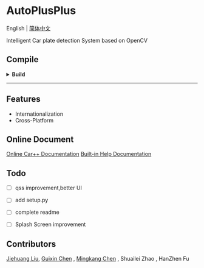 # AutoPlusPlus

English | [简体中文](./README-zh_CN.md)

Intelligent Car plate detection System based on OpenCV

## Compile

<details>
<summary><strong>Build</strong></summary>
<br />

1. Clone the repository:

```bash
git clone https://github.com/josedelinux/AutoPlusPlus.git
cd AutoPlusPlus
```

2. `make`

```bash
make
```

3. start the program

```
./dist/main/main
```

</details>

---

## Features

* Internationalization
* Cross-Platform



## Online Document

[Online Car++ Documentation](http://dynamiclab.xyz/Car++)
[Built-in Help Documentation](./Resources/help.md)





## Todo

* [ ] qss improvement,better UI
* [ ] add setup.py
* [ ] complete readme
* [ ] Splash Screen improvement


## Contributors

[Jiehuang Liu](https://github.com/Cherleng/), [Guixin Chen](https://github.com/josedelinux) ,  [Mingkang  Chen](https://github.com/jarvis618) , Shuailei Zhao ,  HanZhen Fu
